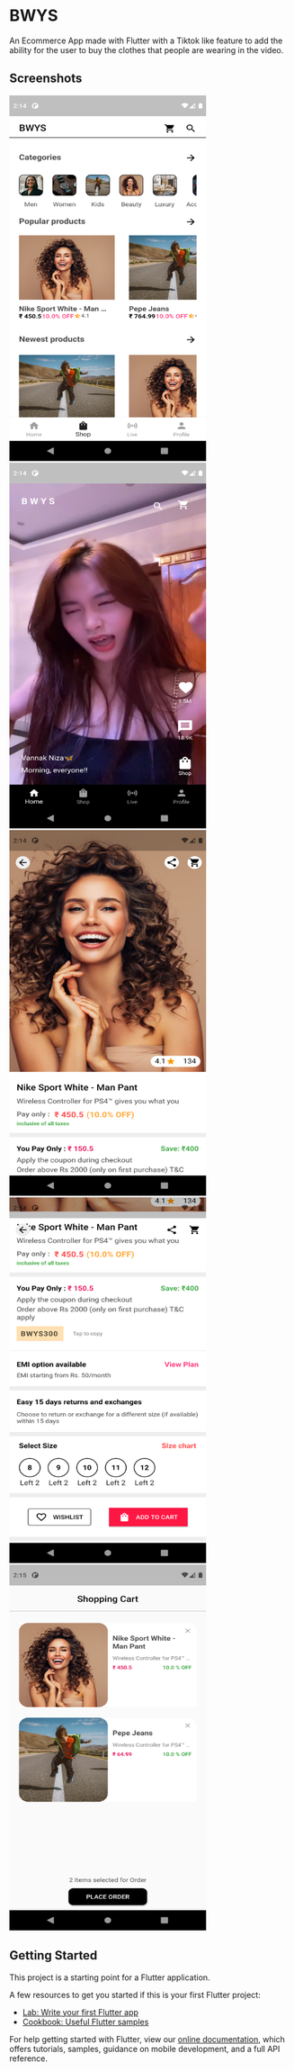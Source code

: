 # BWYS

An Ecommerce App made with Flutter with a Tiktok like feature to add the ability for the user to buy the clothes that people are wearing in the video.

## Screenshots 
   
<img src="Screenshot_1638866657.png" width="350" height="650" title="Ecommerce app" alt="Ecommerce app"/>    <img src="Screenshot_1638866651.png" width="350" height="650" title="Ecommerce app" alt="Ecommerce app"/>    <img src="Screenshot_1638866666.png" width="350" height="650" title="Show video" alt="Ecommerce app"/>   <img src="Screenshot_1638866675.png" width="350" height="650" title="Show video" alt="Ecommerce app"/>   <img src="Screenshot_1638866710.png" width="350" height="650" title="Show video" alt="Ecommerce app"/>

## Getting Started

This project is a starting point for a Flutter application.

A few resources to get you started if this is your first Flutter project:

- [Lab: Write your first Flutter app](https://flutter.dev/docs/get-started/codelab)
- [Cookbook: Useful Flutter samples](https://flutter.dev/docs/cookbook)

For help getting started with Flutter, view our
[online documentation](https://flutter.dev/docs), which offers tutorials,
samples, guidance on mobile development, and a full API reference.
